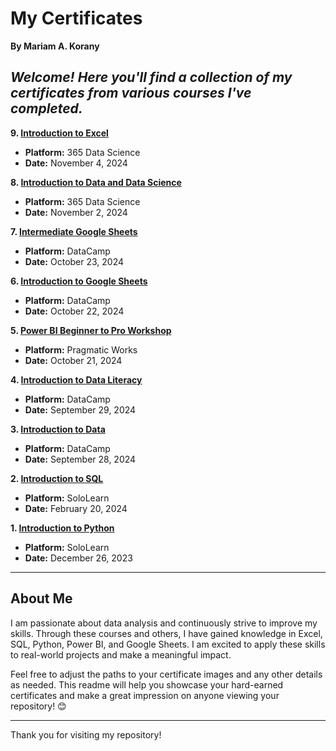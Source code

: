 # My Certificates

**By Mariam A. Korany**

*Welcome! Here you'll find a collection of my certificates from various courses I've completed.*
---

**9. [Introduction to Excel](https://github.com/mariam-a-korany/MyCertificates/blob/be549c03e30b93f31874c0285dd6c9af8eb951dc/Certificates/9-%20Introduction%20to%20Excel.png)**  
- **Platform:** 365 Data Science  
- **Date:** November 4, 2024  

**8. [Introduction to Data and Data Science](https://github.com/mariam-a-korany/MyCertificates/blob/be549c03e30b93f31874c0285dd6c9af8eb951dc/Certificates/8-%20Introduction%20to%20Data%20and%20Data%20Science.png)**  
- **Platform:** 365 Data Science  
- **Date:** November 2, 2024  

**7. [Intermediate Google Sheets](https://github.com/mariam-a-korany/MyCertificates/blob/be549c03e30b93f31874c0285dd6c9af8eb951dc/Certificates/7-%20Intermediate%20Google%20Sheets.png)**  
- **Platform:** DataCamp  
- **Date:** October 23, 2024  

**6. [Introduction to Google Sheets](https://github.com/mariam-a-korany/MyCertificates/blob/be549c03e30b93f31874c0285dd6c9af8eb951dc/Certificates/6-%20Introduction%20to%20Google%20Sheets.png)**  
- **Platform:** DataCamp  
- **Date:** October 22, 2024  

**5. [Power BI Beginner to Pro Workshop](https://github.com/mariam-a-korany/MyCertificates/blob/be549c03e30b93f31874c0285dd6c9af8eb951dc/Certificates/5-%20Power%20BI%20Beginner%20to%20Pro%20Workshop.png)**  
- **Platform:** Pragmatic Works  
- **Date:** October 21, 2024  

**4. [Introduction to Data Literacy](https://github.com/mariam-a-korany/MyCertificates/blob/be549c03e30b93f31874c0285dd6c9af8eb951dc/Certificates/4-%20Introduction%20to%20Data%20Literacy.png)**  
- **Platform:** DataCamp  
- **Date:** September 29, 2024  

**3. [Introduction to Data](https://github.com/mariam-a-korany/MyCertificates/blob/be549c03e30b93f31874c0285dd6c9af8eb951dc/Certificates/3-%20Introduction%20to%20Data.png)**  
- **Platform:** DataCamp  
- **Date:** September 28, 2024  

**2. [Introduction to SQL](https://github.com/mariam-a-korany/MyCertificates/blob/be549c03e30b93f31874c0285dd6c9af8eb951dc/Certificates/2-%20Introduction%20to%20SQL.jpg)**  
- **Platform:** SoloLearn  
- **Date:** February 20, 2024  

**1. [Introduction to Python](https://github.com/mariam-a-korany/MyCertificates/blob/be549c03e30b93f31874c0285dd6c9af8eb951dc/Certificates/1-%20Introduction%20to%20Python.jpg)**  
- **Platform:** SoloLearn  
- **Date:** December 26, 2023  

---

## About Me

I am passionate about data analysis and continuously strive to improve my skills. Through these courses and others, I have gained knowledge in Excel, SQL, Python, Power BI, and Google Sheets. I am excited to apply these skills to real-world projects and make a meaningful impact.

Feel free to adjust the paths to your certificate images and any other details as needed. This readme will help you showcase your hard-earned certificates and make a great impression on anyone viewing your repository! 😊

---

Thank you for visiting my repository!
